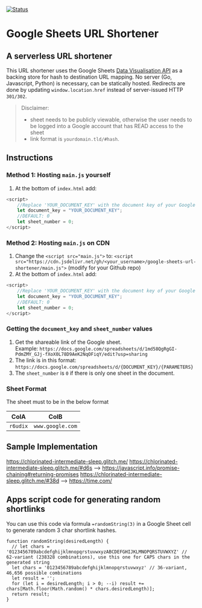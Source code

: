[![Status](https://img.shields.io/github/license/sampathbalivada/google-sheets-url-shortener.svg?style=plastic)]()

# Google Sheets URL Shortener

## A serverless URL shortener

This URL shortener uses the Google Sheets [Data Visualisation API](https://developers.google.com/chart/interactive/docs/querylanguage) as a backing store for hash to destination URL mapping. No server (Go, Javascript, Python) is necessary, can be statically hosted. Redirects are done by updating `window.location.href` instead of server-issued HTTP `301/302`.

> Disclaimer:
> * sheet needs to be publicly viewable, otherwise the user needs to be logged into a Google account that has READ access to the sheet
> * link format is `yourdomain.tld/#hash`.

## Instructions

### Method 1: Hosting `main.js` yourself

1. At the bottom of `index.html` add:

```javascript
<script>
    //Replace 'YOUR_DOCUMENT_KEY' with the document key of your Google sheet
    let document_key = "YOUR_DOCUMENT_KEY";
    //DEFAULT: 0
    let sheet_number = 0;
</script>
```

### Method 2: Hosting `main.js` on CDN

1. Change the `<script src="main.js">` to:  `<script src="https://cdn.jsdelivr.net/gh/<your_username>/google-sheets-url-shortener/main.js">` (modify for your Github repo)
1. At the bottom of `index.html` add:

```javascript
<script>
    //Replace 'YOUR_DOCUMENT_KEY' with the document key of your Google sheet
    let document_key = "YOUR_DOCUMENT_KEY";
    //DEFAULT: 0
    let sheet_number = 0;
</script>
```

### Getting the `document_key` and `sheet_number` values

1. Get the shareable link of the Google sheet. <br> Example: `https://docs.google.com/spreadsheets/d/1md58QgRgGI-PdmZMY_GJj-fXoX0L78D9AeK2NqOFiqY/edit?usp=sharing`
2. The link is in this format: <br> `https://docs.google.com/spreadsheets/d/{DOCUMENT_KEY}/{PARAMETERS}`
3. The `sheet_number` is `0` if there is only one sheet in the document.

### Sheet Format

The sheet must to be in the below format

ColA | ColB
--- | ---
`r6udix` | `www.google.com`

## Sample Implementation

https://chlorinated-intermediate-sleep.glitch.me/
https://chlorinated-intermediate-sleep.glitch.me/#d6s --> https://javascript.info/promise-chaining#returning-promises
https://chlorinated-intermediate-sleep.glitch.me/#38d --> https://time.com/

## Apps script code for generating random shortlinks

You can use this code via formula `=randomString(3)` in a Google Sheet cell to generate random 3 char shortlink hashes.

```
function randomString(desiredLength) {
  // let chars = '0123456789abcdefghijklmnopqrstuvwxyzABCDEFGHIJKLMNOPQRSTUVWXYZ' // 62-variant (238328 combinations), use this one for CAPS chars in the generated string
  let chars = '0123456789abcdefghijklmnopqrstuvwxyz' // 36-variant, 46,656 possible combinations
  let result = '';
  for (let i = desiredLength; i > 0; --i) result += chars[Math.floor(Math.random() * chars.desiredLength)];
  return result;
}
```
